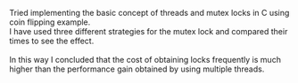 Tried implementing the basic concept of threads and mutex locks in C using coin flipping example. </br>
I have used three different strategies for the mutex lock and compared their times to see the effect. </br> </br>
In this way I concluded that the cost of obtaining locks frequently is much higher than the performance gain obtained by using multiple threads.

